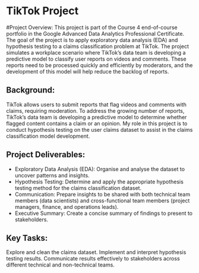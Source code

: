 # TikTok Project
#Project Overview:
This project is part of the Course 4 end-of-course portfolio in the Google Advanced Data Analytics Professional Certificate. The goal of the project is to apply exploratory data analysis (EDA) and hypothesis testing to a claims classification problem at TikTok. The project simulates a workplace scenario where TikTok’s data team is developing a predictive model to classify user reports on videos and comments. These reports need to be processed quickly and efficiently by moderators, and the development of this model will help reduce the backlog of reports.

## Background:
TikTok allows users to submit reports that flag videos and comments with claims, requiring moderation. To address the growing number of reports, TikTok’s data team is developing a predictive model to determine whether flagged content contains a claim or an opinion. My role in this project is to conduct hypothesis testing on the user claims dataset to assist in the claims classification model development.

## Project Deliverables:

- Exploratory Data Analysis (EDA): Organise and analyse the dataset to uncover patterns and insights.
- Hypothesis Testing: Determine and apply the appropriate hypothesis testing method for the claims classification dataset.
- Communication: Prepare insights to be shared with both technical team members (data scientists) and cross-functional team members (project managers, finance, and operations leads).
- Executive Summary: Create a concise summary of findings to present to stakeholders.

## Key Tasks:
Explore and clean the claims dataset.
Implement and interpret hypothesis testing results.
Communicate results effectively to stakeholders across different technical and non-technical teams.
